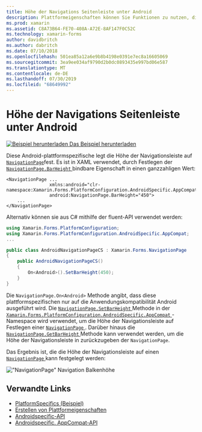```yaml
---
title: Höhe der Navigations Seitenleiste unter Android
description: Plattformeigenschaften können Sie Funktionen zu nutzen, die nur auf einer bestimmten Plattform verfügbar ist ohne die Implementierung der benutzerdefinierten Renderern und Effekte. In diesem Artikel wird erläutert, wie Sie die plattformspezifische Android-Datei nutzen, mit der die Höhe der Navigationsleiste auf einer navigationpage festgelegt wird.
ms.prod: xamarin
ms.assetid: C8A73B64-FE70-408A-A72E-8AF147F0C52C
ms.technology: xamarin-forms
author: davidbritch
ms.author: dabritch
ms.date: 07/10/2018
ms.openlocfilehash: 501ea85a12a6e9b8b4198e0391e7ec8a16605069
ms.sourcegitcommit: 3ea9ee034af9790d2b0dc0893435e997bd06e587
ms.translationtype: MT
ms.contentlocale: de-DE
ms.lasthandoff: 07/30/2019
ms.locfileid: "68649992"
---
```

# <a name="navigationpage-bar-height-on-android"></a>Höhe der Navigations Seitenleiste unter Android

[![Beispiel herunterladen](~/media/shared/download.png) Das Beispiel herunterladen](https://docs.microsoft.com/samples/xamarin/xamarin-forms-samples/userinterface-platformspecifics)

Diese Android-plattformspezifische legt die Höhe der Navigationsleiste auf [`NavigationPage`](xref:Xamarin.Forms.NavigationPage)fest. Es ist in XAML verwendet, durch Festlegen der [ `NavigationPage.BarHeight` ](xref:Xamarin.Forms.PlatformConfiguration.AndroidSpecific.AppCompat.NavigationPage.BarHeightProperty) bindbare Eigenschaft in einen ganzzahligen Wert:

```xaml
<NavigationPage ...
                xmlns:android="clr-namespace:Xamarin.Forms.PlatformConfiguration.AndroidSpecific.AppCompat;assembly=Xamarin.Forms.Core"
                android:NavigationPage.BarHeight="450">
    ...
</NavigationPage>
```

Alternativ können sie aus C# mithilfe der fluent-API verwendet werden:

```csharp
using Xamarin.Forms.PlatformConfiguration;
using Xamarin.Forms.PlatformConfiguration.AndroidSpecific.AppCompat;
...

public class AndroidNavigationPageCS : Xamarin.Forms.NavigationPage
{
    public AndroidNavigationPageCS()
    {
        On<Android>().SetBarHeight(450);
    }
}
```

Die `NavigationPage.On<Android>` Methode angibt, dass diese plattformspezifischen nur auf die Anwendungskompatibilität Android ausgeführt wird. Die [ `NavigationPage.SetBarHeight` ](xref:Xamarin.Forms.PlatformConfiguration.AndroidSpecific.AppCompat.NavigationPage.SetBarHeight(Xamarin.Forms.IPlatformElementConfiguration{Xamarin.Forms.PlatformConfiguration.Android,Xamarin.Forms.NavigationPage},System.Int32)) Methode in der [ `Xamarin.Forms.PlatformConfiguration.AndroidSpecific.AppCompat` ](xref:Xamarin.Forms.PlatformConfiguration.AndroidSpecific.AppCompat) -Namespace wird verwendet, um die Höhe der Navigationsleiste auf Festlegen einer [ `NavigationPage` ](xref:Xamarin.Forms.NavigationPage). Darüber hinaus die [ `NavigationPage.GetBarHeight` ](xref:Xamarin.Forms.PlatformConfiguration.AndroidSpecific.AppCompat.NavigationPage.GetBarHeight(Xamarin.Forms.IPlatformElementConfiguration{Xamarin.Forms.PlatformConfiguration.Android,Xamarin.Forms.NavigationPage})) Methode kann verwendet werden, um die Höhe der Navigationsleiste in zurückzugeben der `NavigationPage`.

Das Ergebnis ist, die die Höhe der Navigationsleiste auf einen [ `NavigationPage` ](xref:Xamarin.Forms.NavigationPage) kann festgelegt werden:

![](navigationpage-bar-height-images/navigationpage-barheight.png "\"NavigationPage\" Navigation Balkenhöhe")

## <a name="related-links"></a>Verwandte Links

- [PlatformSpecifics (Beispiel)](https://docs.microsoft.com/samples/xamarin/xamarin-forms-samples/userinterface-platformspecifics)
- [Erstellen von Plattformeigenschaften](~/xamarin-forms/platform/platform-specifics/index.md#creating-platform-specifics)
- [Androidspecific-API](xref:Xamarin.Forms.PlatformConfiguration.AndroidSpecific)
- [Androidspecific. AppCompat-API](xref:Xamarin.Forms.PlatformConfiguration.AndroidSpecific.AppCompat)
